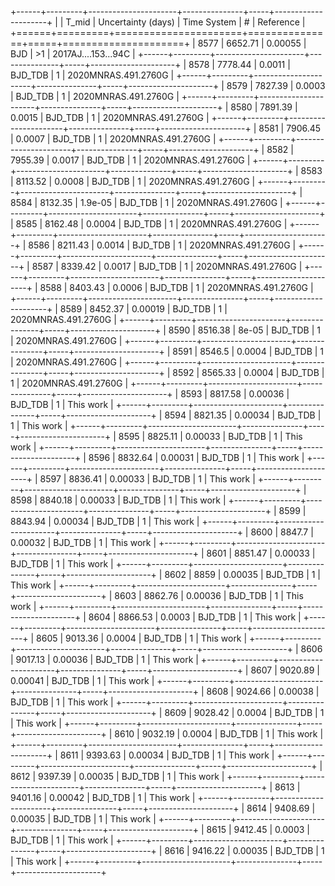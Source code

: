 +------+---------+----------------------+---------------+-----+---------------------+
|      |   T_mid |   Uncertainty (days) | Time System   | #   | Reference           |
+======+=========+======================+===============+=====+=====================+
| 8577 | 6652.71 |              0.00055 | BJD           | >1  | 2017AJ....153...94C |
+------+---------+----------------------+---------------+-----+---------------------+
| 8578 | 7778.44 |              0.0011  | BJD_TDB       | 1   | 2020MNRAS.491.2760G |
+------+---------+----------------------+---------------+-----+---------------------+
| 8579 | 7827.39 |              0.0003  | BJD_TDB       | 1   | 2020MNRAS.491.2760G |
+------+---------+----------------------+---------------+-----+---------------------+
| 8580 | 7891.39 |              0.0015  | BJD_TDB       | 1   | 2020MNRAS.491.2760G |
+------+---------+----------------------+---------------+-----+---------------------+
| 8581 | 7906.45 |              0.0007  | BJD_TDB       | 1   | 2020MNRAS.491.2760G |
+------+---------+----------------------+---------------+-----+---------------------+
| 8582 | 7955.39 |              0.0017  | BJD_TDB       | 1   | 2020MNRAS.491.2760G |
+------+---------+----------------------+---------------+-----+---------------------+
| 8583 | 8113.52 |              0.0008  | BJD_TDB       | 1   | 2020MNRAS.491.2760G |
+------+---------+----------------------+---------------+-----+---------------------+
| 8584 | 8132.35 |              1.9e-05 | BJD_TDB       | 1   | 2020MNRAS.491.2760G |
+------+---------+----------------------+---------------+-----+---------------------+
| 8585 | 8162.48 |              0.0004  | BJD_TDB       | 1   | 2020MNRAS.491.2760G |
+------+---------+----------------------+---------------+-----+---------------------+
| 8586 | 8211.43 |              0.0014  | BJD_TDB       | 1   | 2020MNRAS.491.2760G |
+------+---------+----------------------+---------------+-----+---------------------+
| 8587 | 8339.42 |              0.0017  | BJD_TDB       | 1   | 2020MNRAS.491.2760G |
+------+---------+----------------------+---------------+-----+---------------------+
| 8588 | 8403.43 |              0.0006  | BJD_TDB       | 1   | 2020MNRAS.491.2760G |
+------+---------+----------------------+---------------+-----+---------------------+
| 8589 | 8452.37 |              0.00019 | BJD_TDB       | 1   | 2020MNRAS.491.2760G |
+------+---------+----------------------+---------------+-----+---------------------+
| 8590 | 8516.38 |              8e-05   | BJD_TDB       | 1   | 2020MNRAS.491.2760G |
+------+---------+----------------------+---------------+-----+---------------------+
| 8591 | 8546.5  |              0.0004  | BJD_TDB       | 1   | 2020MNRAS.491.2760G |
+------+---------+----------------------+---------------+-----+---------------------+
| 8592 | 8565.33 |              0.0004  | BJD_TDB       | 1   | 2020MNRAS.491.2760G |
+------+---------+----------------------+---------------+-----+---------------------+
| 8593 | 8817.58 |              0.00036 | BJD_TDB       | 1   | This work           |
+------+---------+----------------------+---------------+-----+---------------------+
| 8594 | 8821.35 |              0.00034 | BJD_TDB       | 1   | This work           |
+------+---------+----------------------+---------------+-----+---------------------+
| 8595 | 8825.11 |              0.00033 | BJD_TDB       | 1   | This work           |
+------+---------+----------------------+---------------+-----+---------------------+
| 8596 | 8832.64 |              0.00031 | BJD_TDB       | 1   | This work           |
+------+---------+----------------------+---------------+-----+---------------------+
| 8597 | 8836.41 |              0.00033 | BJD_TDB       | 1   | This work           |
+------+---------+----------------------+---------------+-----+---------------------+
| 8598 | 8840.18 |              0.00033 | BJD_TDB       | 1   | This work           |
+------+---------+----------------------+---------------+-----+---------------------+
| 8599 | 8843.94 |              0.00034 | BJD_TDB       | 1   | This work           |
+------+---------+----------------------+---------------+-----+---------------------+
| 8600 | 8847.7  |              0.00032 | BJD_TDB       | 1   | This work           |
+------+---------+----------------------+---------------+-----+---------------------+
| 8601 | 8851.47 |              0.00033 | BJD_TDB       | 1   | This work           |
+------+---------+----------------------+---------------+-----+---------------------+
| 8602 | 8859    |              0.00035 | BJD_TDB       | 1   | This work           |
+------+---------+----------------------+---------------+-----+---------------------+
| 8603 | 8862.76 |              0.00036 | BJD_TDB       | 1   | This work           |
+------+---------+----------------------+---------------+-----+---------------------+
| 8604 | 8866.53 |              0.0003  | BJD_TDB       | 1   | This work           |
+------+---------+----------------------+---------------+-----+---------------------+
| 8605 | 9013.36 |              0.0004  | BJD_TDB       | 1   | This work           |
+------+---------+----------------------+---------------+-----+---------------------+
| 8606 | 9017.13 |              0.00036 | BJD_TDB       | 1   | This work           |
+------+---------+----------------------+---------------+-----+---------------------+
| 8607 | 9020.89 |              0.00041 | BJD_TDB       | 1   | This work           |
+------+---------+----------------------+---------------+-----+---------------------+
| 8608 | 9024.66 |              0.00038 | BJD_TDB       | 1   | This work           |
+------+---------+----------------------+---------------+-----+---------------------+
| 8609 | 9028.42 |              0.0004  | BJD_TDB       | 1   | This work           |
+------+---------+----------------------+---------------+-----+---------------------+
| 8610 | 9032.19 |              0.0004  | BJD_TDB       | 1   | This work           |
+------+---------+----------------------+---------------+-----+---------------------+
| 8611 | 9393.63 |              0.00034 | BJD_TDB       | 1   | This work           |
+------+---------+----------------------+---------------+-----+---------------------+
| 8612 | 9397.39 |              0.00035 | BJD_TDB       | 1   | This work           |
+------+---------+----------------------+---------------+-----+---------------------+
| 8613 | 9401.16 |              0.00042 | BJD_TDB       | 1   | This work           |
+------+---------+----------------------+---------------+-----+---------------------+
| 8614 | 9408.69 |              0.00035 | BJD_TDB       | 1   | This work           |
+------+---------+----------------------+---------------+-----+---------------------+
| 8615 | 9412.45 |              0.0003  | BJD_TDB       | 1   | This work           |
+------+---------+----------------------+---------------+-----+---------------------+
| 8616 | 9416.22 |              0.00035 | BJD_TDB       | 1   | This work           |
+------+---------+----------------------+---------------+-----+---------------------+